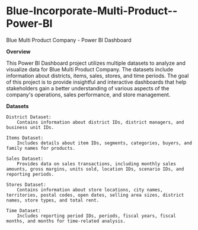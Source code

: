 # Blue-Incorporate-Multi-Product--Power-BI
Blue Multi Product Company - Power BI Dashboard

**Overview**

This Power BI Dashboard project utilizes multiple datasets to analyze and visualize data for Blue Multi Product Company. The datasets include information about districts, items, sales, stores, and time periods. The goal of this project is to provide insightful and interactive dashboards that help stakeholders gain a better understanding of various aspects of the company's operations, sales performance, and store management.

**Datasets**

    District Dataset:
        Contains information about district IDs, district managers, and business unit IDs.

    Items Dataset:
        Includes details about item IDs, segments, categories, buyers, and family names for products.

    Sales Dataset:
        Provides data on sales transactions, including monthly sales amounts, gross margins, units sold, location IDs, scenario IDs, and reporting periods.

    Stores Dataset:
        Contains information about store locations, city names, territories, postal codes, open dates, selling area sizes, district names, store types, and total rent.

    Time Dataset:
        Includes reporting period IDs, periods, fiscal years, fiscal months, and months for time-related analysis.
